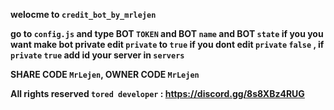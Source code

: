**welocme to `credit_bot_by_mrlejen`**

**go to `config.js` and type BOT `TOKEN` and BOT `name` and BOT `state` if you you want make bot private edit `private` to `true` if you dont edit `private` `false` , if `private` `true` add id your server in `servers`**

**SHARE CODE `MrLejen`, OWNER CODE `MrLejen`**

**All rights reserved `tored developer` : https://discord.gg/8s8XBz4RUG**
